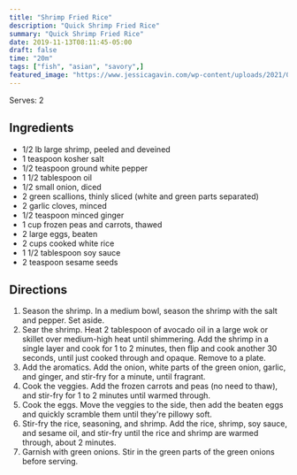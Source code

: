 ```yaml
---
title: "Shrimp Fried Rice"
description: "Quick Shrimp Fried Rice"
summary: "Quick Shrimp Fried Rice"
date: 2019-11-13T08:11:45-05:00
draft: false
time: "20m"
tags: ["fish", "asian", "savory",]
featured_image: "https://www.jessicagavin.com/wp-content/uploads/2021/02/shrimp-fried-rice-24-1200.jpg"
---
```


Serves: 2

## Ingredients

- 1/2 lb large shrimp, peeled and deveined
- 1 teaspoon kosher salt
- 1/2 teaspoon ground white pepper
- 1 1/2 tablespoon oil
- 1/2 small onion, diced
- 2 green scallions, thinly sliced (white and green parts separated)
- 2 garlic cloves, minced
- 1/2 teaspoon minced ginger
- 1 cup frozen peas and carrots, thawed
- 2 large eggs, beaten
- 2 cups cooked white rice
- 1 1/2 tablespoon soy sauce
- 2 teaspoon sesame seeds

## Directions

1. Season the shrimp. In a medium bowl, season the shrimp with the salt and pepper. Set aside.
2. Sear the shrimp. Heat 2 tablespoon of avocado oil in a large wok or skillet over medium-high heat until shimmering. Add the shrimp in a single layer and cook for 1 to 2 minutes, then flip and cook another 30 seconds, until just cooked through and opaque. Remove to a plate.
3. Add the aromatics. Add the onion, white parts of the green onion, garlic, and ginger, and stir-fry for a minute, until fragrant.
4. Cook the veggies. Add the frozen carrots and peas (no need to thaw), and stir-fry for 1 to 2 minutes until warmed through.
5. Cook the eggs. Move the veggies to the side, then add the beaten eggs and quickly scramble them until they're pillowy soft.
6. Stir-fry the rice, seasoning, and shrimp. Add the rice, shrimp, soy sauce, and sesame oil, and stir-fry until the rice and shrimp are warmed through, about 2 minutes.
7. Garnish with green onions. Stir in the green parts of the green onions before serving.
